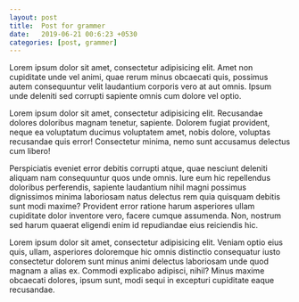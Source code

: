 ```yaml
---
layout: post
title:  Post for grammer
date:   2019-06-21 00:6:23 +0530
categories: [post, grammer]
---
```

Lorem ipsum dolor sit amet, consectetur adipisicing elit. Amet non cupiditate unde vel animi, quae rerum minus obcaecati quis, possimus autem consequuntur velit laudantium corporis vero at aut omnis. Ipsum unde deleniti sed corrupti sapiente omnis cum dolore vel optio.

Lorem ipsum dolor sit amet, consectetur adipisicing elit. Recusandae dolores doloribus magnam tenetur, sapiente. Dolorem fugiat provident, neque ea voluptatum ducimus voluptatem amet, nobis dolore, voluptas recusandae quis error! Consectetur minima, nemo sunt accusamus delectus cum libero!

Perspiciatis eveniet error debitis corrupti atque, quae nesciunt deleniti aliquam nam consequuntur quos unde omnis. Iure eum hic repellendus doloribus perferendis, sapiente laudantium nihil magni possimus dignissimos minima laboriosam natus delectus rem quia quisquam debitis sunt modi maxime? Provident error ratione harum asperiores ullam cupiditate dolor inventore vero, facere cumque assumenda. Non, nostrum sed harum quaerat eligendi enim id repudiandae eius reiciendis hic.

Lorem ipsum dolor sit amet, consectetur adipisicing elit. Veniam optio eius quis, ullam, asperiores doloremque hic omnis distinctio consequatur iusto consectetur dolorem sunt minus animi delectus laboriosam unde quod magnam a alias ex. Commodi explicabo adipisci, nihil? Minus maxime obcaecati dolores, ipsum sunt, modi sequi in excepturi cupiditate eaque recusandae.
